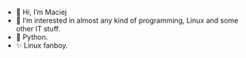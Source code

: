 - 👋 Hi, I’m Maciej
- 👀 I’m interested in almost any kind of programming, Linux and some other IT stuff.
- 🐍 Python.
- ✨ Linux fanboy.

<!---
Szwendacz99/Szwendacz99 is a ✨ special ✨ repository because its `README.md` (this file) appears on your GitHub profile.
You can click the Preview link to take a look at your changes.
--->
